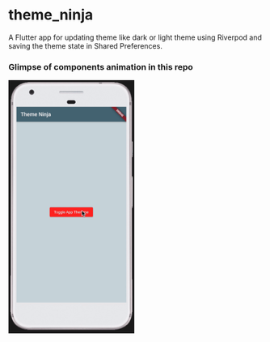 # theme_ninja

A Flutter app for updating theme like dark or light theme using Riverpod and saving the theme state in Shared Preferences.

### Glimpse of components animation in this repo

<img src="https://github.com/TeaTalkInternal/github_assets/blob/master/gifs/theme-ninja.gif" height="500em">





